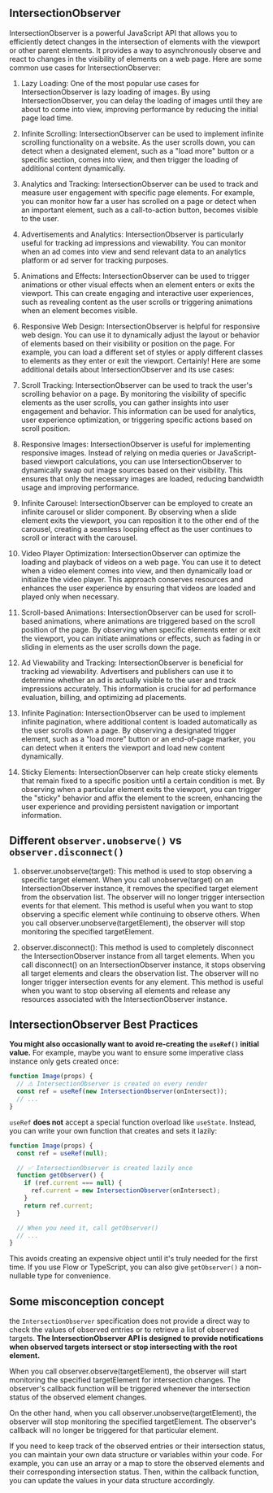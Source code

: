 ## IntersectionObserver
IntersectionObserver is a powerful JavaScript API that allows you to efficiently detect changes in the intersection of elements with the viewport or other parent elements. It provides a way to asynchronously observe and react to changes in the visibility of elements on a web page. Here are some common use cases for IntersectionObserver:

1. Lazy Loading: One of the most popular use cases for IntersectionObserver is lazy loading of images. By using IntersectionObserver, you can delay the loading of images until they are about to come into view, improving performance by reducing the initial page load time.

2. Infinite Scrolling: IntersectionObserver can be used to implement infinite scrolling functionality on a website. As the user scrolls down, you can detect when a designated element, such as a "load more" button or a specific section, comes into view, and then trigger the loading of additional content dynamically.

3. Analytics and Tracking: IntersectionObserver can be used to track and measure user engagement with specific page elements. For example, you can monitor how far a user has scrolled on a page or detect when an important element, such as a call-to-action button, becomes visible to the user.

4. Advertisements and Analytics: IntersectionObserver is particularly useful for tracking ad impressions and viewability. You can monitor when an ad comes into view and send relevant data to an analytics platform or ad server for tracking purposes.

5. Animations and Effects: IntersectionObserver can be used to trigger animations or other visual effects when an element enters or exits the viewport. This can create engaging and interactive user experiences, such as revealing content as the user scrolls or triggering animations when an element becomes visible.

6. Responsive Web Design: IntersectionObserver is helpful for responsive web design. You can use it to dynamically adjust the layout or behavior of elements based on their visibility or position on the page. For example, you can load a different set of styles or apply different classes to elements as they enter or exit the viewport.
   Certainly! Here are some additional details about IntersectionObserver and its use cases:

7. Scroll Tracking: IntersectionObserver can be used to track the user's scrolling behavior on a page. By monitoring the visibility of specific elements as the user scrolls, you can gather insights into user engagement and behavior. This information can be used for analytics, user experience optimization, or triggering specific actions based on scroll position.

8. Responsive Images: IntersectionObserver is useful for implementing responsive images. Instead of relying on media queries or JavaScript-based viewport calculations, you can use IntersectionObserver to dynamically swap out image sources based on their visibility. This ensures that only the necessary images are loaded, reducing bandwidth usage and improving performance.

9. Infinite Carousel: IntersectionObserver can be employed to create an infinite carousel or slider component. By observing when a slide element exits the viewport, you can reposition it to the other end of the carousel, creating a seamless looping effect as the user continues to scroll or interact with the carousel.

10. Video Player Optimization: IntersectionObserver can optimize the loading and playback of videos on a web page. You can use it to detect when a video element comes into view, and then dynamically load or initialize the video player. This approach conserves resources and enhances the user experience by ensuring that videos are loaded and played only when necessary.

11. Scroll-based Animations: IntersectionObserver can be used for scroll-based animations, where animations are triggered based on the scroll position of the page. By observing when specific elements enter or exit the viewport, you can initiate animations or effects, such as fading in or sliding in elements as the user scrolls down the page.

12. Ad Viewability and Tracking: IntersectionObserver is beneficial for tracking ad viewability. Advertisers and publishers can use it to determine whether an ad is actually visible to the user and track impressions accurately. This information is crucial for ad performance evaluation, billing, and optimizing ad placements.

13. Infinite Pagination: IntersectionObserver can be used to implement infinite pagination, where additional content is loaded automatically as the user scrolls down a page. By observing a designated trigger element, such as a "load more" button or an end-of-page marker, you can detect when it enters the viewport and load new content dynamically.

14. Sticky Elements: IntersectionObserver can help create sticky elements that remain fixed to a specific position until a certain condition is met. By observing when a particular element exits the viewport, you can trigger the "sticky" behavior and affix the element to the screen, enhancing the user experience and providing persistent navigation or important information.

## Different `observer.unobserve()` vs `observer.disconnect()`
1. observer.unobserve(target): This method is used to stop observing a specific target element. When you call unobserve(target) on an IntersectionObserver instance, it removes the specified target element from the observation list. The observer will no longer trigger intersection events for that element. This method is useful when you want to stop observing a specific element while continuing to observe others. When you call observer.unobserve(targetElement), the observer will stop monitoring the specified targetElement.

2. observer.disconnect(): This method is used to completely disconnect the IntersectionObserver instance from all target elements. When you call disconnect() on an IntersectionObserver instance, it stops observing all target elements and clears the observation list. The observer will no longer trigger intersection events for any element. This method is useful when you want to stop observing all elements and release any resources associated with the IntersectionObserver instance.

## IntersectionObserver Best Practices
**You might also occasionally want to avoid re-creating the `useRef()` initial value.** For example, maybe you want to ensure some imperative class instance only gets created once:

```js
function Image(props) {
  // ⚠️ IntersectionObserver is created on every render
  const ref = useRef(new IntersectionObserver(onIntersect));
  // ...
}
```

`useRef` **does not** accept a special function overload like `useState`. Instead, you can write your own function that creates and sets it lazily:

```js
function Image(props) {
  const ref = useRef(null);

  // ✅ IntersectionObserver is created lazily once
  function getObserver() {
    if (ref.current === null) {
      ref.current = new IntersectionObserver(onIntersect);
    }
    return ref.current;
  }

  // When you need it, call getObserver()
  // ...
}
```

This avoids creating an expensive object until it's truly needed for the first time. If you use Flow or TypeScript, you can also give `getObserver()` a non-nullable type for convenience.


## Some misconception concept
the `IntersectionObserver` specification does not provide a direct way to check the values of observed entries or to retrieve a list of observed targets. **The IntersectionObserver API is designed to provide notifications when observed targets intersect or stop intersecting with the root element.**

When you call observer.observe(targetElement), the observer will start monitoring the specified targetElement for intersection changes. The observer's callback function will be triggered whenever the intersection status of the observed element changes.

On the other hand, when you call observer.unobserve(targetElement), the observer will stop monitoring the specified targetElement. The observer's callback will no longer be triggered for that particular element.

If you need to keep track of the observed entries or their intersection status, you can maintain your own data structure or variables within your code. For example, you can use an array or a map to store the observed elements and their corresponding intersection status. Then, within the callback function, you can update the values in your data structure accordingly.